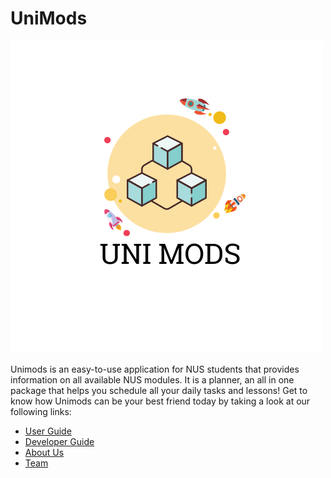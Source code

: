 # UniMods
![Unimods](./resources/UnimodsLogo.png)

Unimods is an easy-to-use application for NUS students that provides information on all available NUS
modules. It is a planner, an all in one package that helps you schedule all your daily tasks and lessons!
Get to know how Unimods can be your best friend today by taking a look at our following links:

* [User Guide](UserGuide.md)
* [Developer Guide](DeveloperGuide.md)
* [About Us](AboutUs.md)
* [Team](./team/README.md)

